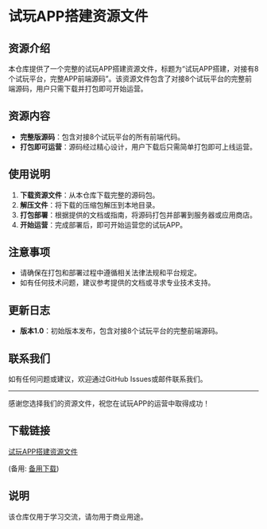 # 试玩APP搭建资源文件

## 资源介绍

本仓库提供了一个完整的试玩APP搭建资源文件，标题为“试玩APP搭建，对接有8个试玩平台，完整APP前端源码”。该资源文件包含了对接8个试玩平台的完整前端源码，用户只需下载并打包即可开始运营。

## 资源内容

- **完整版源码**：包含对接8个试玩平台的所有前端代码。
- **打包即可运营**：源码经过精心设计，用户下载后只需简单打包即可上线运营。

## 使用说明

1. **下载资源文件**：从本仓库下载完整的源码包。
2. **解压文件**：将下载的压缩包解压到本地目录。
3. **打包部署**：根据提供的文档或指南，将源码打包并部署到服务器或应用商店。
4. **开始运营**：完成部署后，即可开始运营您的试玩APP。

## 注意事项

- 请确保在打包和部署过程中遵循相关法律法规和平台规定。
- 如有任何技术问题，建议参考提供的文档或寻求专业技术支持。

## 更新日志

- **版本1.0**：初始版本发布，包含对接8个试玩平台的完整前端源码。

## 联系我们

如有任何问题或建议，欢迎通过GitHub Issues或邮件联系我们。

---

感谢您选择我们的资源文件，祝您在试玩APP的运营中取得成功！

## 下载链接
[试玩APP搭建资源文件](https://pan.quark.cn/s/85a648760ea3) 

(备用: [备用下载](https://pan.baidu.com/s/1hqAsoy0wT4uhOvk4IIu3Ww?pwd=1234))

## 说明

该仓库仅用于学习交流，请勿用于商业用途。
